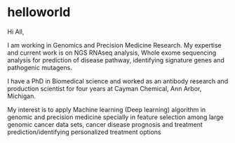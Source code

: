 # helloworld


Hi All,

I am working  in Genomics and Precision Medicine Research. My expertise and current work is on NGS RNAseq analysis, Whole exome sequencing analysis for prediction of disease pathway, identifying signature genes and pathogenic mutagens. 

I have a PhD in Biomedical science and worked as an antibody research and production scientist for four years at Cayman Chemical, Ann Arbor, Michigan.

My interest is to apply Machine learning (Deep learning) algorithm in genomic and precision medicine specially in feature selection among large genomic cancer data sets, cancer disease prognosis and treatment prediction/identifying personalized treatment options
